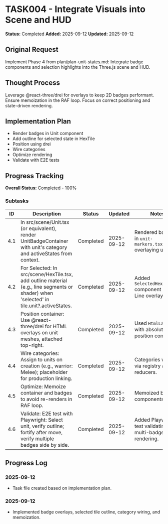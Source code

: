 # TASK004 - Integrate Visuals into Scene and HUD

**Status:** Completed
**Added:** 2025-09-12
**Updated:** 2025-09-12

## Original Request

Implement Phase 4 from plan/plan-unit-states.md: Integrate badge components and selection highlights into the Three.js scene and HUD.

## Thought Process

Leverage @react-three/drei for overlays to keep 2D badges performant. Ensure memoization in the RAF loop. Focus on correct positioning and state-driven rendering.

## Implementation Plan

- Render badges in Unit component
- Add outline for selected state in HexTile
- Position using drei
- Wire categories
- Optimize rendering
- Validate with E2E tests

## Progress Tracking

**Overall Status:** Completed - 100%

### Subtasks

| ID | Description | Status | Updated | Notes |
|----|-------------|--------|---------|-------|
| 4.1 | In src/scene/Unit.tsx (or equivalent), render UnitBadgeContainer with unit's category and activeStates from context. | Completed | 2025-09-12 | Rendered badges in `unit-markers.tsx` overlaying units. |
| 4.2 | For Selected: In src/scene/HexTile.tsx, add outline material (e.g., line segments or shader) when 'selected' in tile.unit?.activeStates. | Completed | 2025-09-12 | Added `SelectedHexOutline` component with Line overlay. |
| 4.3 | Position container: Use @react-three/drei for HTML overlays on unit meshes, attached top-right. | Completed | 2025-09-12 | Used `HtmlLabel` with absolute-position container. |
| 4.4 | Wire categories: Assign to units on creation (e.g., warrior: Melee); placeholder for production linking. | Completed | 2025-09-12 | Categories wired via registry and reducers. |
| 4.5 | Optimize: Memoize container and badges to avoid re-renders in RAF loop. | Completed | 2025-09-12 | Memoized badge components. |
| 4.6 | Validate: E2E test with Playwright: Select unit, verify outline; fortify after move, verify multiple badges side by side. | Completed | 2025-09-12 | Added Playwright test validating multi-badge rendering. |

## Progress Log

### 2025-09-12

- Task file created based on implementation plan.

### 2025-09-12

- Implemented badge overlays, selected tile outline, category wiring, and memoization.
